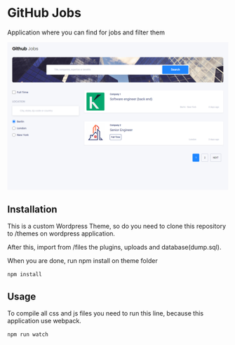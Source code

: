 # GitHub Jobs

Application where you can find for jobs and filter them

![Github Jobs](https://github.com/thomas36058/github-jobs/blob/master/files/githubjobs.png)

## Installation

This is a custom Wordpress Theme, so do you need to clone this repository to /themes on wordpress application. 

After this, import from /files the plugins, uploads and database(dump.sql).

When you are done, run npm install on theme folder

```bash
npm install
```

## Usage

To compile all css and js files you need to run this line, because this application use webpack.

```bash
npm run watch
```